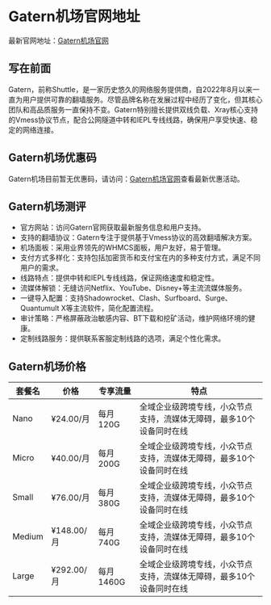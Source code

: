 # Gatern机场官网地址

最新官网地址：[Gatern机场官网](https://shuttle.gt-all.com/aff.php?aff=8885)


## 写在前面

Gatern，前称Shuttle，是一家历史悠久的网络服务提供商，自2022年8月以来一直为用户提供可靠的翻墙服务。尽管品牌名称在发展过程中经历了变化，但其核心团队和高品质服务一直保持不变。Gatern特别擅长提供双线负载、Xray核心支持的Vmess协议节点，配合公网隧道中转和IEPL专线线路，确保用户享受快速、稳定的网络连接。



## Gatern机场优惠码
Gatern机场目前暂无优惠码，请访问：[Gatern机场官网](https://shuttle.gt-all.com/aff.php?aff=8885)查看最新优惠活动。


## Gatern机场测评


- 官方网站：访问Gatern官网获取最新服务信息和用户支持。
- 支持的翻墙协议：Gatern专注于提供基于Vmess协议的高效翻墙解决方案。
- 机场面板：采用业界领先的WHMCS面板，用户友好，易于管理。
- 支付方式多样化：支持包括加密货币和支付宝在内的多种支付方式，满足不同用户的需求。
- 线路特点：提供中转和IEPL专线线路，保证网络速度和稳定性。
- 流媒体解锁：无缝访问Netflix、YouTube、Disney+等主流流媒体服务。
- 一键导入配置：支持Shadowrocket、Clash、Surfboard、Surge、Quantumult X等主流软件，简化配置流程。
- 审计策略：严格屏蔽政治敏感内容、BT下载和挖矿活动，维护网络环境的健康。
- 定制线路服务：提供联系客服定制线路的选项，满足个性化需求。


## Gatern机场价格

| 套餐名  | 价格        | 专享流量    | 特点                                       |
|-------|------------|-----------|------------------------------------------|
| Nano  | ¥24.00/月  | 每月120G  | 全域企业级跨境专线，小众节点支持，流媒体无障碍，最多10个设备同时在线 |
| Micro | ¥40.00/月  | 每月200G  | 全域企业级跨境专线，小众节点支持，流媒体无障碍，最多10个设备同时在线 |
| Small | ¥76.00/月  | 每月380G  | 全域企业级跨境专线，小众节点支持，流媒体无障碍，最多10个设备同时在线 |
| Medium| ¥148.00/月 | 每月740G  | 全域企业级跨境专线，小众节点支持，流媒体无障碍，最多10个设备同时在线 |
| Large | ¥292.00/月 | 每月1460G | 全域企业级跨境专线，小众节点支持，流媒体无障碍，最多10个设备同时在线 |
